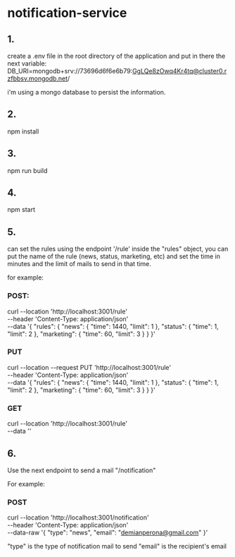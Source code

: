 # notification-service


## 1. 
create a .env file in the root directory of the application
and put in there the next variable:
DB_URI=mongodb+srv://73696d6f6e6b79:GgLQe8zOwq4Kr4tq@cluster0.rzfbbsv.mongodb.net/

i'm using a mongo database to persist the information.

## 2. 
npm install

## 3. 
npm run build

## 4. 
npm start

## 5. 
can set the rules using the endpoint '/rule'
    inside the "rules" object, you can put the name of the rule (news, status, marketing, etc) and set the time in minutes and the limit of mails to send in that time.

for example:

### POST:
curl --location 'http://localhost:3001/rule' \
--header 'Content-Type: application/json' \
--data '{
  "rules": {
    "news": {
        "time": 1440,
        "limit": 1
    },
    "status": {
        "time": 1,
        "limit": 2
    },
    "marketing": {
        "time": 60,
        "limit": 3
    }
  }
}'

### PUT
curl --location --request PUT 'http://localhost:3001/rule' \
--header 'Content-Type: application/json' \
--data '{
  "rules": {
    "news": {
        "time": 1440,
        "limit": 1
    },
    "status": {
        "time": 1,
        "limit": 2
    },
    "marketing": {
        "time": 60,
        "limit": 3
    }
  }
}'

### GET
curl --location 'http://localhost:3001/rule' \
--data ''


## 6. 
Use the next endpoint to send a mail "/notification"

For example:

### POST 

curl --location 'http://localhost:3001/notification' \
--header 'Content-Type: application/json' \
--data-raw '{
    "type": "news",
    "email": "demianperona@gmail.com"
}'


"type" is the type of notification mail to send
"email" is the recipient's email

